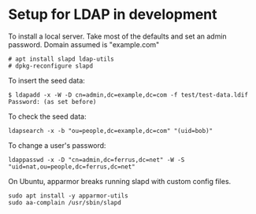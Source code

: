# Setup for LDAP in development

To install a local server. Take most of the defaults and
set an admin password. Domain assumed is "example.com"

```
# apt install slapd ldap-utils
# dpkg-reconfigure slapd
```

To insert the seed data:

```
$ ldapadd -x -W -D cn=admin,dc=example,dc=com -f test/test-data.ldif
Password: (as set before)
```

To check the seed data:

```
ldapsearch -x -b "ou=people,dc=example,dc=com" "(uid=bob)"
```

To change a user's password:

```
ldappasswd -x -D "cn=admin,dc=ferrus,dc=net" -W -S "uid=nat,ou=people,dc=ferrus,dc=net"
```

On Ubuntu, apparmor breaks running slapd with custom config files.

```
sudo apt install -y apparmor-utils
sudo aa-complain /usr/sbin/slapd
```


